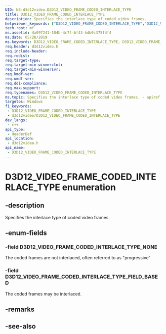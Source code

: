 ```yaml
---
UID: NE:d3d12video.D3D12_VIDEO_FRAME_CODED_INTERLACE_TYPE
title: D3D12_VIDEO_FRAME_CODED_INTERLACE_TYPE
description: Specifies the interlace type of coded video frames.
helpviewer_keywords: ["D3D12_VIDEO_FRAME_CODED_INTERLACE_TYPE","D3D12_VIDEO_FRAME_CODED_INTERLACE_TYPE",""]
tech.root: mf
ms.assetid: 4a097241-184b-4c7f-bf43-bdb0c375f4f4
ms.date: 05/28/2019
ms.keywords: D3D12_VIDEO_FRAME_CODED_INTERLACE_TYPE, D3D12_VIDEO_FRAME_CODED_INTERLACE_TYPE,
req.header: d3d12video.h
req.include-header: 
req.redist: 
req.target-type: 
req.target-min-winverclnt: 
req.target-min-winversvr: 
req.kmdf-ver: 
req.umdf-ver: 
req.ddi-compliance: 
req.max-support: 
req.typenames: D3D12_VIDEO_FRAME_CODED_INTERLACE_TYPE
ms.topic: Specifies the interlace type of coded video frames. - apiref
targetos: Windows
f1_keywords:
 - D3D12_VIDEO_FRAME_CODED_INTERLACE_TYPE
 - d3d12video/D3D12_VIDEO_FRAME_CODED_INTERLACE_TYPE
dev_langs:
 - c++
api_type:
 - HeaderDef
api_location:
 - d3d12video.h
api_name:
 - D3D12_VIDEO_FRAME_CODED_INTERLACE_TYPE
---
```


# D3D12_VIDEO_FRAME_CODED_INTERLACE_TYPE enumeration


## -description

Specifies the interlace type of coded video frames.

## -enum-fields

### -field D3D12_VIDEO_FRAME_CODED_INTERLACE_TYPE_NONE 

The coded frames are not interlaced, often referred to as "progressive".

### -field D3D12_VIDEO_FRAME_CODED_INTERLACE_TYPE_FIELD_BASED 

The coded frames may be interlaced.

## -remarks

## -see-also

